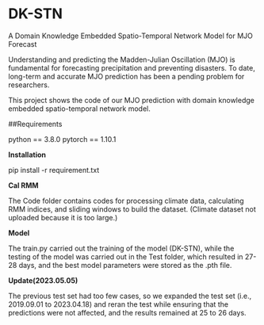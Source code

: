 # DK-STN
A Domain Knowledge Embedded Spatio-Temporal Network Model for MJO Forecast

Understanding and predicting the Madden-Julian Oscillation (MJO) is fundamental for forecasting precipitation and preventing disasters. To date, long-term and accurate MJO prediction has been a pending problem for researchers.

This project shows the code of our MJO prediction with domain knowledge embedded spatio-temporal network model.

##Requirements

python == 3.8.0
pytorch == 1.10.1

**Installation**

pip install -r requirement.txt

**Cal RMM**

The Code folder contains codes for processing climate data, calculating RMM indices, and sliding windows to build the dataset. (Climate dataset not uploaded because it is too large.)

**Model**

The train.py carried out the training of the model (DK-STN), while the testing of the model was carried out in the Test folder, which resulted in 27-28 days, and the best model parameters were stored as the .pth file.

**Update(2023.05.05)**

The previous test set had too few cases, so we expanded the test set (i.e., 2019.09.01 to 2023.04.18) and reran the test while ensuring that the predictions were not affected, and the results remained at 25 to 26 days.
